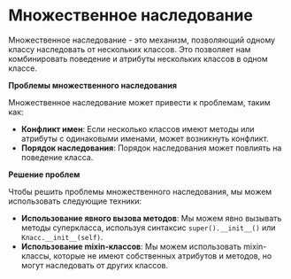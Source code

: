 # Множественное наследование

Множественное наследование - это механизм, позволяющий одному классу наследовать от нескольких классов. Это позволяет нам комбинировать поведение и атрибуты нескольких классов в одном классе.


**Проблемы множественного наследования**

Множественное наследование может привести к проблемам, таким как:

* **Конфликт имен**: Если несколько классов имеют методы или атрибуты с одинаковыми именами, может возникнуть конфликт.
* **Порядок наследования**: Порядок наследования может повлиять на поведение класса.

**Решение проблем**

Чтобы решить проблемы множественного наследования, мы можем использовать следующие техники:

* **Использование явного вызова методов**: Мы можем явно вызывать методы суперкласса, используя синтаксис `super().__init__()` или `Класс.__init__(self)`.
* **Использование mixin-классов**: Мы можем использовать mixin-классы, которые не имеют собственных атрибутов и методов, но могут наследовать от других классов.

